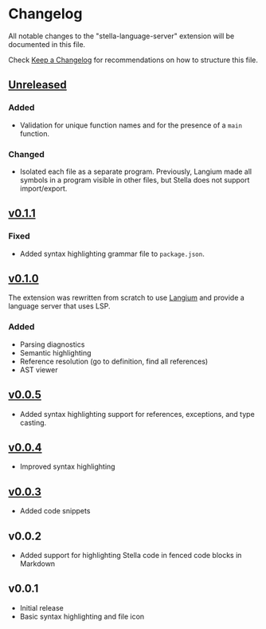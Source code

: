 # Changelog

All notable changes to the "stella-language-server" extension will be documented in this file.

Check [Keep a Changelog](http://keepachangelog.com/) for recommendations on how to structure this file.

## [Unreleased]

### Added

- Validation for unique function names and for the presence of a `main` function.

### Changed

- Isolated each file as a separate program. Previously, Langium made all symbols in a program visible in other files, but Stella does not support import/export.

## [v0.1.1]

### Fixed

- Added syntax highlighting grammar file to `package.json`.

## [v0.1.0]

The extension was rewritten from scratch to use [Langium](https://langium.org/) and provide a language server that uses LSP.

### Added

- Parsing diagnostics
- Semantic highlighting
- Reference resolution (go to definition, find all references)
- AST viewer

## [v0.0.5]

- Added syntax highlighting support for references, exceptions, and type casting.

## [v0.0.4]

- Improved syntax highlighting

## [v0.0.3]

- Added code snippets

## v0.0.2

- Added support for highlighting Stella code in fenced code blocks in Markdown

## v0.0.1

- Initial release
- Basic syntax highlighting and file icon

[Unreleased]: https://github.com/aabounegm/stella-experiment/compare/v0.1.1...HEAD
[v0.1.1]: https://github.com/aabounegm/stella-experiment/releases/tag/v0.1.1
[v0.1.0]: https://github.com/aabounegm/stella-experiment/releases/tag/v0.1.0
[v0.0.5]: https://github.com/IU-ACCPA-2023/vscode-stella/releases/tag/v0.0.5
[v0.0.4]: https://github.com/IU-ACCPA-2023/vscode-stella/releases/tag/v0.0.4
[v0.0.3]: https://github.com/IU-ACCPA-2023/vscode-stella/releases/tag/v0.0.3
